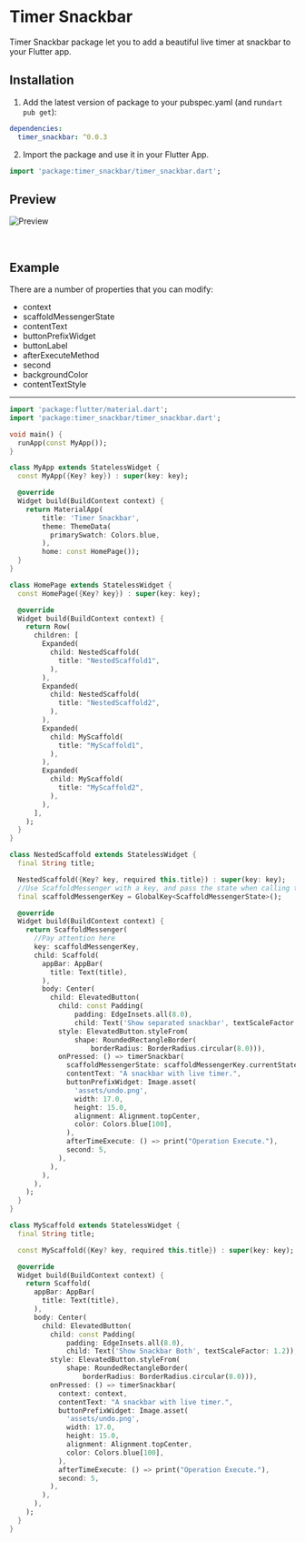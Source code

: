 <!-- 
This README describes the package. If you publish this package to pub.dev,
this README's contents appear on the landing page for your package.

For information about how to write a good package README, see the guide for
[writing package pages](https://dart.dev/guides/libraries/writing-package-pages). 

For general information about developing packages, see the Dart guide for
[creating packages](https://dart.dev/guides/libraries/create-library-packages)
and the Flutter guide for
[developing packages and plugins](https://flutter.dev/developing-packages). 
-->

<!-- TODO: Put a short description of the package here that helps potential users
know whether this package might be useful for them.

## Features

TODO: List what your package can do. Maybe include images, gifs, or videos.

## Getting started

TODO: List prerequisites and provide or point to information on how to
start using the package.

## Usage

TODO: Include short and useful examples for package users. Add longer examples
to `/example` folder. 

```dart
const like = 'sample';
```

## Additional information

TODO: Tell users more about the package: where to find more information, how to 
contribute to the package, how to file issues, what response they can expect 
from the package authors, and more. -->

# Timer Snackbar

Timer Snackbar package let you to add a beautiful live timer at snackbar to your Flutter app.

## Installation

1. Add the latest version of package to your pubspec.yaml (and run`dart pub get`):
```yaml
dependencies:
  timer_snackbar: ^0.0.3
```
2. Import the package and use it in your Flutter App.
```dart
import 'package:timer_snackbar/timer_snackbar.dart';
```

## Preview

![Preview](https://raw.githubusercontent.com/aa2013/timer_snackbar/master/sample.gif)

<br>

## Example
There are a number of properties that you can modify:

- context
- scaffoldMessengerState
- contentText
- buttonPrefixWidget
- buttonLabel
- afterExecuteMethod
- second
- backgroundColor
- contentTextStyle

<hr>

```dart
import 'package:flutter/material.dart';
import 'package:timer_snackbar/timer_snackbar.dart';

void main() {
  runApp(const MyApp());
}

class MyApp extends StatelessWidget {
  const MyApp({Key? key}) : super(key: key);

  @override
  Widget build(BuildContext context) {
    return MaterialApp(
        title: 'Timer Snackbar',
        theme: ThemeData(
          primarySwatch: Colors.blue,
        ),
        home: const HomePage());
  }
}

class HomePage extends StatelessWidget {
  const HomePage({Key? key}) : super(key: key);

  @override
  Widget build(BuildContext context) {
    return Row(
      children: [
        Expanded(
          child: NestedScaffold(
            title: "NestedScaffold1",
          ),
        ),
        Expanded(
          child: NestedScaffold(
            title: "NestedScaffold2",
          ),
        ),
        Expanded(
          child: MyScaffold(
            title: "MyScaffold1",
          ),
        ),
        Expanded(
          child: MyScaffold(
            title: "MyScaffold2",
          ),
        ),
      ],
    );
  }
}

class NestedScaffold extends StatelessWidget {
  final String title;

  NestedScaffold({Key? key, required this.title}) : super(key: key);
  //Use ScaffoldMessenger with a key, and pass the state when calling timerSnackbar.
  final scaffoldMessengerKey = GlobalKey<ScaffoldMessengerState>();

  @override
  Widget build(BuildContext context) {
    return ScaffoldMessenger(
      //Pay attention here
      key: scaffoldMessengerKey,
      child: Scaffold(
        appBar: AppBar(
          title: Text(title),
        ),
        body: Center(
          child: ElevatedButton(
            child: const Padding(
                padding: EdgeInsets.all(8.0),
                child: Text('Show separated snackbar', textScaleFactor: 1.2)),
            style: ElevatedButton.styleFrom(
                shape: RoundedRectangleBorder(
                    borderRadius: BorderRadius.circular(8.0))),
            onPressed: () => timerSnackbar(
              scaffoldMessengerState: scaffoldMessengerKey.currentState!,
              contentText: "A snackbar with live timer.",
              buttonPrefixWidget: Image.asset(
                'assets/undo.png',
                width: 17.0,
                height: 15.0,
                alignment: Alignment.topCenter,
                color: Colors.blue[100],
              ),
              afterTimeExecute: () => print("Operation Execute."),
              second: 5,
            ),
          ),
        ),
      ),
    );
  }
}

class MyScaffold extends StatelessWidget {
  final String title;

  const MyScaffold({Key? key, required this.title}) : super(key: key);

  @override
  Widget build(BuildContext context) {
    return Scaffold(
      appBar: AppBar(
        title: Text(title),
      ),
      body: Center(
        child: ElevatedButton(
          child: const Padding(
              padding: EdgeInsets.all(8.0),
              child: Text('Show Snackbar Both', textScaleFactor: 1.2)),
          style: ElevatedButton.styleFrom(
              shape: RoundedRectangleBorder(
                  borderRadius: BorderRadius.circular(8.0))),
          onPressed: () => timerSnackbar(
            context: context,
            contentText: "A snackbar with live timer.",
            buttonPrefixWidget: Image.asset(
              'assets/undo.png',
              width: 17.0,
              height: 15.0,
              alignment: Alignment.topCenter,
              color: Colors.blue[100],
            ),
            afterTimeExecute: () => print("Operation Execute."),
            second: 5,
          ),
        ),
      ),
    );
  }
}

```


